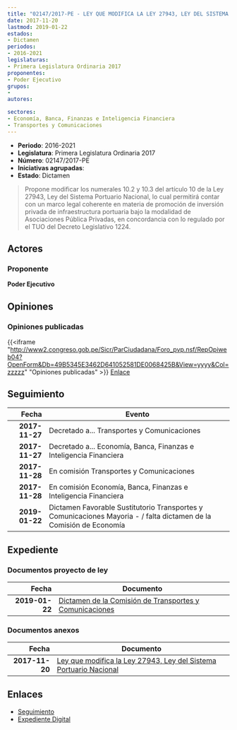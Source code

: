 ```yaml
---
title: "02147/2017-PE - LEY QUE MODIFICA LA LEY 27943, LEY DEL SISTEMA PORTUARIO NACIONAL"
date: 2017-11-20
lastmod: 2019-01-22
estados:
- Dictamen
periodos:
- 2016-2021
legislaturas:
- Primera Legislatura Ordinaria 2017
proponentes:
- Poder Ejecutivo
grupos:
- 
autores:

sectores:
- Economía, Banca, Finanzas e Inteligencia Financiera
- Transportes y Comunicaciones
---
```

- **Periodo**: 2016-2021
- **Legislatura**: Primera Legislatura Ordinaria 2017
- **Número**: 02147/2017-PE
- **Iniciativas agrupadas**: 
- **Estado**: Dictamen

> Propone modificar los numerales 10.2 y 10.3 del artículo 10 de la Ley 27943, Ley del Sistema Portuario Nacional, lo cual permitirá contar con un marco legal coherente en materia de promoción de inversión privada de infraestructura portuaria bajo la modalidad de Asociaciones Pública Privadas, en concordancia con lo regulado por el TUO del Decreto Legislativo 1224.


## Actores

### Proponente

**Poder Ejecutivo**

## Opiniones

### Opiniones publicadas

{{<iframe "http://www2.congreso.gob.pe/Sicr/ParCiudadana/Foro_pvp.nsf/RepOpiweb04?OpenForm&Db=49B5345E3462D641052581DE0068425B&View=yyyy&Col=zzzzz" "Opiniones publicadas" >}}
[Enlace](http://www2.congreso.gob.pe/Sicr/ParCiudadana/Foro_pvp.nsf/RepOpiweb04?OpenForm&Db=49B5345E3462D641052581DE0068425B&View=yyyy&Col=zzzzz)


## Seguimiento

| Fecha | Evento |
|------:|--------|
| **2017-11-27** | Decretado a... Transportes y Comunicaciones |
| **2017-11-27** | Decretado a... Economía, Banca, Finanzas e Inteligencia Financiera |
| **2017-11-28** | En comisión Transportes y Comunicaciones |
| **2017-11-28** | En comisión Economía, Banca, Finanzas e Inteligencia Financiera |
| **2019-01-22** | Dictamen Favorable Sustitutorio Transportes y Comunicaciones Mayoria - / falta dictamen de la Comisión de Economía |

## Expediente

### Documentos proyecto de ley

| Fecha | Documento |
|------:|-----------|
| **2019-01-22** | [Dictamen de la Comisión de Transportes y Comunicaciones](http://www.leyes.congreso.gob.pe/Documentos/2016_2021/Dictamenes/Proyectos_de_Ley/02147DC23MAY20190122.pdf) |

### Documentos anexos

| Fecha | Documento |
|------:|-----------|
| **2017-11-20** | [Ley que modifica la Ley 27943, Ley del Sistema Portuario Nacional](http://www.leyes.congreso.gob.pe/Documentos/2016_2021/Proyectos_de_Ley_y_de_Resoluciones_Legislativas/PL0214720171120..pdf) |

## Enlaces

- [Seguimiento](http://www2.congreso.gob.pe/Sicr/TraDocEstProc/CLProLey2016.nsf/f7fff46988ca05b1052578e100829cc7/1ded607c2870fc61052581de007daeeb?OpenDocument)
- [Expediente Digital](http://www2.congreso.gob.pe/Sicr/TraDocEstProc/Expvirt_2011.nsf/visbusqptramdoc1621/02147?opendocument)

